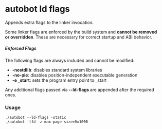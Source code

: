 # autobot ld flags

Appends extra flags to the linker invocation.

Some linker flags are enforced by the build system and **cannot be removed or overridden**. These are necessary for correct startup and ABI behavior.

##### Enforced Flags

The following flags are always included and cannot be modified:

- **-nostdlib**: disables standard system libraries
- **-no-pie**: disables position-independent executable generation
- **-e _start**: sets the program entry point to _start

Any additional flags passed via **--ld-flags** are appended after the required ones.

### Usage

```shell
./autobot --ld-flags -static
./autobot -lfd -z max-page-size=0x1000
```

